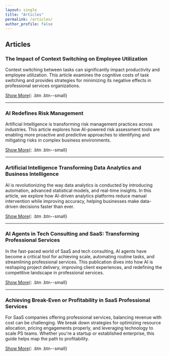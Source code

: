 ```yaml
---
layout: single
title: "Articles"
permalink: /articles/
author_profile: false
---
```


<div class="articles-container">

## Articles

### **The Impact of Context Switching on Employee Utilization**
Context switching between tasks can significantly impact productivity and employee utilization. This article examines the cognitive costs of task switching and provides strategies for minimizing its negative effects in professional services organizations.

[Show More](/files/The%20Impact%20of%20Context%20Switching%20on%20Employee%20Utilization.pdf){: .btn .btn--small}

---

### **AI Redefines Risk Management**
Artificial Intelligence is transforming risk management practices across industries. This article explores how AI-powered risk assessment tools are enabling more proactive and predictive approaches to identifying and mitigating risks in complex business environments.

[Show More](/files/AI%20Redefines%20Risk%20Management.pdf){: .btn .btn--small}

---

### **Artificial Intelligence Transforming Data Analytics and Business Intelligence**
AI is revolutionizing the way data analytics is conducted by introducing automation, advanced statistical models, and real-time insights. In this article, we explore how AI-driven analytics platforms reduce manual intervention while improving accuracy, helping businesses make data-driven decisions faster than ever.

[Show More](/files/Artificial%20Intelligence%20Transforming%20Data%20Analytics%20and%20Business%20Intelligence.pdf){: .btn .btn--small}

---

### **AI Agents in Tech Consulting and SaaS: Transforming Professional Services**
In the fast-paced world of SaaS and tech consulting, AI agents have become a critical tool for achieving scale, automating routine tasks, and streamlining professional services. This publication dives into how AI is reshaping project delivery, improving client experiences, and redefining the competitive landscape in professional services.

[Show More](/files/AI%20Agents%20in%20Tech%20Consulting%20and%20SaaS_%20Transforming%20Professional%20Services.pdf){: .btn .btn--small}

---

### **Achieving Break-Even or Profitability in SaaS Professional Services**
For SaaS companies offering professional services, balancing revenue with cost can be challenging. We break down strategies for optimizing resource allocation, pricing engagements properly, and leveraging technology to scale PS teams. Whether you're a startup or established enterprise, this guide helps map the path to profitability.

[Show More](/files/Achieving%20Break-Even%20or%20Profitability%20in%20SaaS%20Professional%20Services.pdf){: .btn .btn--small}
</div>
